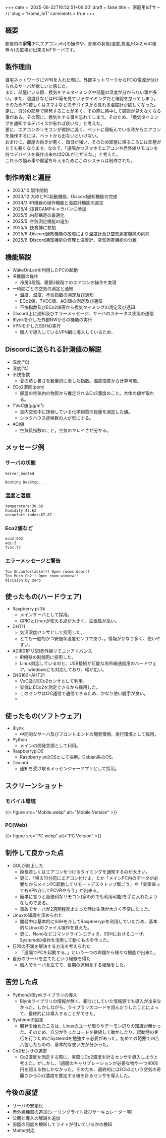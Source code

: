 +++
date = '2025-08-22T16:52:51+09:00'
draft = false
title = '家庭用IoTサーバ'
slug = 'Home_IoT'
comments = true
+++

## 概要
部屋内の**家電**(PC,エアコン,etc)の操作や、部屋の状態(湿度,気温,ECo2,VoC値等々)の監視が出来るIoTサーバです。

## 製作理由
自宅ネットワークにVPNを入れた際に、外部ネットワークからPCの電源が付けられるサーバが欲しいと感じた。<br>
また、部屋にいる際、換気をするタイミングや部屋の温度が分からない事が多い。また、温度計などはPC等を見ているタイミングだと確認を怠ってしまう。そのためPC若しくはスマホなどのデバイスから見れる温度計が欲しくなった。<br>
更に、自分の部屋で開発することが多く、その際に熱中して周囲が見えなくなる事がある。その際に、換気をする事を忘れてしまう。そのため、「換気タイミングを通知するデバイスが有れば良いな」と考えた。<br>
更に、エアコンのリモコンが微妙に遠く、ベットに寝転んでいる時からエアコンを操作するには、ベットから出ないといけない。<br>
おまけに、部屋の向きが悪く、西日が強い、そのため部屋に帰るころには部屋がとても暑くなります。なので、「遠隔かつスマホでエアコンや赤外線リモコンを持つデバイスを操作出来ればQOLが上がるな。」と考えた。<br>
これらの悩み事や願望を叶えるためにこのシステムは制作された。

## 制作時期と遍歴
- 2023/10:製作開始
- 2023/12:大枠とPC起動機能、Discord通知機能の完成
- 2024/3 :IR機器の操作機能と温度計機能の追加
- 2025/4 :技育CAMPキャラバンに参加
- 2025/5 :内部構造の最適化
- 2025/5 :空気測定機能の追加
- 2025/5 :技育博に参加
- 2025/6 :Discord通知機能の故障により温度計及び空気測定機能の削除
- 2025/6 :Discord通知機能の修理と温度計、空気測定機能の分離
  
## 機能解説
- WakeOnLanを利用したPCの起動
- IR機器の操作
  - 冷房3段階、暖房3段階でのエアコンの操作を実現
- 一時間ごとの空気の測定と通知
  - 温度、湿度、不快指数の測定及び通知
  - ECo2値、TVOC値、AQI値の測定及び通知
  - 不快指数及びECo2値等から換気タイミングの測定及び通知
- Discord上に通知及びエラーメッセージ、サーバのステータス状態の送信
- Blynkを介した外部NWからの機能の実行
- VPNを介したSSHの実行
  - 個人で導入しているVPN網に導入しているため、
  
## Discordに送られる計測値の解説
- 温度(℃)
- 湿度(%)
- 不快指数
  - 夏の蒸し暑さを数量的に表した指数。温度湿度から計算可能。
- ECo2濃度(ppm)
  - 部屋の空気内の物質から推定されるCo2濃度のこと。大体の値が取れる。
- TVoC値(μg/m³)
  - 室内空気中に揮発している化学物質の総量を測定した値。
  - シックハウス症候群の人が気にする。
- AQI値
  - 空気質指数のこと。空気のキレイさが分かる。
## メッセージ例
### サーバの状態
```
Server_booted

Booting Desktop...
```

### 温度と湿度
```
temperature:38.69
humidity:42.63
unconfort index:87.87
```

### Eco2値など
```
eco2:502
aqi:2
tvoc:73
```

### エラーメッセージと警告
```
Too Unconfortable!!! Open rooms door!!
Too Much Co2!! Open room window!!
division by zero
```

## 使ったもの(ハードウェア)
- Raspberry pi 3b
  - メインサーバとして採用。
  - GPIOとLinuxが使える点が大きく、拡張性が高い。
- DHT11
  - 気温湿度センサとして採用した。
  - とても一般的かつ安価な温度センサであり、。情報がかなり多く、使いやすい。
- ADIR01P USB赤外線リモコンアドバンス
  - IR機器の制御用に採用した。
  - Linux対応しているのと、USB接続が可能な赤外線通信用のハードウェア。windowsにも対応しており、幅が広い。
- ENS160+AHT21
  - VoC及びECo2センサとして利用。
  - 安価にECo2を測定できるから採用した。
  - このセンサはI2C通信で通信できるため、かなり使い勝手が良い。
  - 
## 使ったもの(ソフトウェア)
- Blynk
  - 中間的なサーバ及びフロントエンドの開発環境、実行環境として採用。
- Python
  - メインの開発言語として利用。
- RaspberrypiOS
  - Raspberry piのOSとして採用。Debian系のOS。
- Discord
  - 通知を受け取るメッセンジャーアプリとして採用。

## スクリーンショット
### モバイル環境
{{< figure src="Mobile.webp" alt="Mobile Version" >}}
### PC(Web)
{{< figure src="PC.webp" alt="PC Version" >}}

## 制作して良かった点
- QOLが向上した
  - 換気若しくはエアコンをつけるタイミングを通知するのが大きい。
  - 更に、「帰る10分前にエアコン付けよ」とか「メインPC内のデータが必要だからメインPC起動してリモートデスクトップ繋ごう」や「実家帰ってもVPN介してPCVRやろう」が出来る。
  - 簡単に言うと超便利なリモコン(家の外でも利用可能)を手に入れたようなものである。
  - 事故でサーバが2週間程度止まった時は生活が大きく不便になった。
- Linuxの知識を深められた
  - 開発中は基本的にSSHを介してRaspberrypiを利用していたため、基本的なLinuxのファイル操作を覚えた。
  - 更に、Nanoなどコマンドラインエディタ、SSHにおけるユーザ、Systemdの操作を活用して動くものを作った。
- 日常の不満を解決する方法を考えられた
  - 「遠隔でPCを起動する。」という一つの命題から様々な機能が出来た。
- 自分のサーバを立てたという経験を得た
  - 個人でサーバを立てて、長期の運用をする経験をした。

## 苦労した点
- PythonのBlynkライブラリの導入
  - Blynkライブラリの情報が無く、頼りにしていた情報源でも導入が出来なかった。しかしながら、ライブラリのコードを読んだりしたことによって、最終的には導入することができた。
- Systemdの設定
  - 開発を始めたころは、Linuxのユーザ周りやデーモン辺りの知識が無かった。そのため、自分が作ったコードを継続して動かしたり、起動時の実行を行うためにSystemdを勉強する必要があった。初めての範囲で四苦八苦したものの、基本的な使い方が分かった。
- Co2センサの選定
  - Co2濃度を測定する際に、実際にCo2濃度を計るセンサを導入しようと考えた。がしかし、1週間のキャリブレーションが必要な物や一つ4000円を超える物しかなかった。そのため、最終的にはECo2という空気の奇麗さからCo2濃度を推定する値を計るセンサを導入した。

## 今後の展望
- サーバの安定化
- 赤外線機器の追加(シーリングライト及びサーキュレーター等)
- 公開と導入の解説を追加
- 部屋の照度を検知してライトが付いているかの検知
- Matter対応
